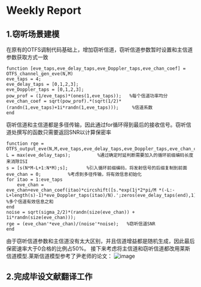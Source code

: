 # Weekly Report
## 1.窃听场景建模
在原有的OTFS调制代码基础上，增加窃听信道，窃听信道参数暂时设置和主信道参数获取方式一致
```
function [eve_taps,eve_delay_taps,eve_Doppler_taps,eve_chan_coef] = OTFS_channel_gen_eve(N,M)
eve_taps = 4;
eve_delay_taps = [0,1,2,3];
eve_Doppler_taps = [0,1,2,3];
pow_prof = (1/eve_taps)*(ones(1,eve_taps));   %每个信道功率均分
eve_chan_coef = sqrt(pow_prof).*(sqrt(1/2)*(randn(1,eve_taps)+1i*randn(1,eve_taps)));     %信道系数
end
```
窃听信道和主信道都是多径传输，因此通过for循环得到最后的接收信号。窃听信道处撰写的函数只需要返回SNR以计算保密率
```
function rge = OTFS_output_eve(N,M,eve_taps,eve_delay_taps,eve_Doppler_taps,eve_chan_coef,sigma_2,s)
L = max(eve_delay_taps);          %通过确定时延判断需要加入的循环前缀编码长度来消除ISI
s = [s(N*M-L+1:N*M);s];       %引入循环前缀编码，将发射信号的后缀复制到前面               
eve_chan = 0;          %考虑到多径传输，将有效信息初始化
for itao = 1:eve_taps
    eve_chan = eve_chan+eve_chan_coef(itao)*circshift([s.*exp(1j*2*pi/M *(-L:-L+length(s)-1)*eve_Doppler_taps(itao)/N).';zeros(eve_delay_taps(end),1)],eve_delay_taps(itao));   %多个信道有效信息之和
end
noise = sqrt(sigma_2/2)*(randn(size(eve_chan)) + 1i*randn(size(eve_chan)));
rge = (eve_chan'*eve_chan)/(noise'*noise);   %窃听信道SNR
end
```
由于窃听信道参数和主信道没有太大区别，并且信道增益都是随机生成，因此最后保密速率大于0合格的比例占50%。
接下来考虑将主信道和窃听信道都改用莱斯信道模型.莱斯信道模型参考了尹老师的论文：
![image](./github/23.3.22.jpg)
## 2.完成毕设文献翻译工作
